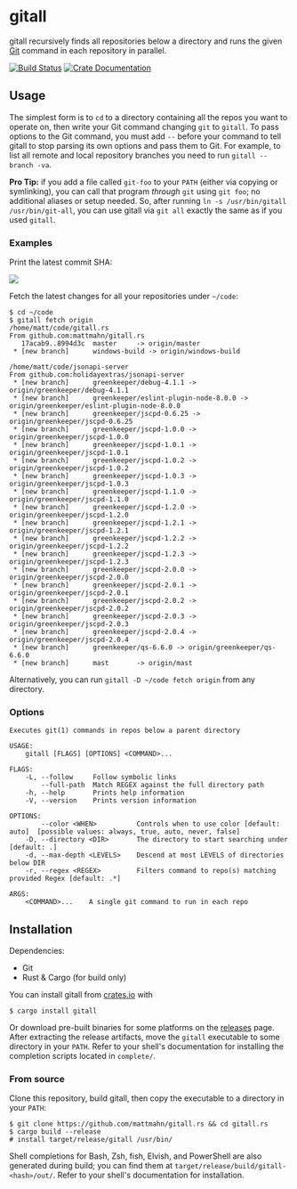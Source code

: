 # gitall

gitall recursively finds all repositories below a directory and runs the given [Git][] command in each repository in parallel.

[![Build Status](https://travis-ci.org/mattmahn/gitall.rs.svg?branch=master)](https://travis-ci.org/mattmahn/gitall.rs)
[![Crate Documentation](https://docs.rs/gitall/badge.svg)](https://docs.rs/gitall)


## Usage

The simplest form is to `cd` to a directory containing all the repos you want to operate on, then write your Git command changing `git` to `gitall`.
To pass options to the Git command, you must add `--` before your command to tell gitall to stop parsing its own options and pass them to Git.
For example, to list all remote and local repository branches you need to run `gitall -- branch -va`.

**Pro Tip:** if you add a file called `git-foo` to your `PATH` (either via copying or symlinking), you can call that program _through_ `git` using `git foo`; no additional aliases or setup needed.
So, after running `ln -s /usr/bin/gitall /usr/bin/git-all`, you can use gitall via `git all` exactly the same as if you used `gitall`.


### Examples

Print the latest commit SHA:

![](./screenshot.png)

Fetch the latest changes for all your repositories under `~/code`:
```console
$ cd ~/code
$ gitall fetch origin
/home/matt/code/gitall.rs
From github.com:mattmahn/gitall.rs
   17acab9..8994d3c  master     -> origin/master
 * [new branch]      windows-build -> origin/windows-build

/home/matt/code/jsonapi-server
From github.com:holidayextras/jsonapi-server
 * [new branch]      greenkeeper/debug-4.1.1 -> origin/greenkeeper/debug-4.1.1
 * [new branch]      greenkeeper/eslint-plugin-node-8.0.0 -> origin/greenkeeper/eslint-plugin-node-8.0.0
 * [new branch]      greenkeeper/jscpd-0.6.25 -> origin/greenkeeper/jscpd-0.6.25
 * [new branch]      greenkeeper/jscpd-1.0.0 -> origin/greenkeeper/jscpd-1.0.0
 * [new branch]      greenkeeper/jscpd-1.0.1 -> origin/greenkeeper/jscpd-1.0.1
 * [new branch]      greenkeeper/jscpd-1.0.2 -> origin/greenkeeper/jscpd-1.0.2
 * [new branch]      greenkeeper/jscpd-1.0.3 -> origin/greenkeeper/jscpd-1.0.3
 * [new branch]      greenkeeper/jscpd-1.1.0 -> origin/greenkeeper/jscpd-1.1.0
 * [new branch]      greenkeeper/jscpd-1.2.0 -> origin/greenkeeper/jscpd-1.2.0
 * [new branch]      greenkeeper/jscpd-1.2.1 -> origin/greenkeeper/jscpd-1.2.1
 * [new branch]      greenkeeper/jscpd-1.2.2 -> origin/greenkeeper/jscpd-1.2.2
 * [new branch]      greenkeeper/jscpd-1.2.3 -> origin/greenkeeper/jscpd-1.2.3
 * [new branch]      greenkeeper/jscpd-2.0.0 -> origin/greenkeeper/jscpd-2.0.0
 * [new branch]      greenkeeper/jscpd-2.0.1 -> origin/greenkeeper/jscpd-2.0.1
 * [new branch]      greenkeeper/jscpd-2.0.2 -> origin/greenkeeper/jscpd-2.0.2
 * [new branch]      greenkeeper/jscpd-2.0.3 -> origin/greenkeeper/jscpd-2.0.3
 * [new branch]      greenkeeper/jscpd-2.0.4 -> origin/greenkeeper/jscpd-2.0.4
 * [new branch]      greenkeeper/qs-6.6.0 -> origin/greenkeeper/qs-6.6.0
 * [new branch]      mast       -> origin/mast
```
Alternatively, you can run `gitall -D ~/code fetch origin` from any directory.


### Options

```
Executes git(1) commands in repos below a parent directory

USAGE:
    gitall [FLAGS] [OPTIONS] <COMMAND>...

FLAGS:
    -L, --follow     Follow symbolic links
        --full-path  Match REGEX against the full directory path
    -h, --help       Prints help information
    -V, --version    Prints version information

OPTIONS:
        --color <WHEN>          Controls when to use color [default: auto]  [possible values: always, true, auto, never, false]
    -D, --directory <DIR>       The directory to start searching under [default: .]
    -d, --max-depth <LEVELS>    Descend at most LEVELS of directories below DIR
    -r, --regex <REGEX>         Filters command to repo(s) matching provided Regex [default: .*]

ARGS:
    <COMMAND>...    A single git command to run in each repo
```

## Installation

Dependencies:
  - Git
  - Rust & Cargo (for build only)

You can install gitall from [crates.io][] with
```console
$ cargo install gitall
```

Or download pre-built binaries for some platforms on the [releases][] page.
After extracting the release artifacts, move the `gitall` executable to some directory in your `PATH`.
Refer to your shell's documentation for installing the completion scripts located in `complete/`.


### From source

Clone this repository, build gitall, then copy the executable to a directory in your `PATH`:
```console
$ git clone https://github.com/mattmahn/gitall.rs && cd gitall.rs
$ cargo build --release
# install target/release/gitall /usr/bin/
```

Shell completions for Bash, Zsh, fish, Elvish, and PowerShell are also generated during build; you can find them at `target/release/build/gitall-<hash>/out/`.
Refer to your shell's documentation for installation.


[crates.io]: https://crates.io/
[Git]: https://git-scm.com/
[releases]: https://github.com/mattmahn/gitall.rs/releases
